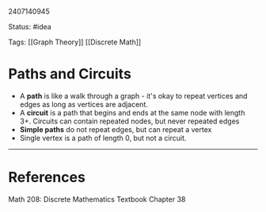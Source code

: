 2407140945

Status: #idea

Tags: [[Graph Theory]] [[Discrete Math]]

# Paths and Circuits

- A **path** is like a walk through a graph - it's okay to repeat vertices and edges as long as vertices are adjacent. 
- A **circuit** is a path that begins and ends at the same node with length 3+.  Circuits can contain repeated nodes, but never repeated edges
- **Simple paths** do not repeat edges, but can repeat a vertex
- Single vertex is a path of length 0, but not a circuit.
  


---
# References
Math 208: Discrete Mathematics Textbook Chapter 38 
